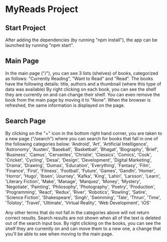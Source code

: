 # MyReads Project

## Start Project
After adding the dependencies (by running "npm  install"), the app can be launched by running "npm start".

## Main Page
In the main page ("/"), you can see 3 lists (shelves) of books, categorized as follows: "Currently Reading", "Want to Read" and "Read". The books have the following details: title, authors and a thumbnail (where this type of data was available)
By right clicking on each book, you can see the shelf they are currently on and can change their shelf. You can even remove the book from the main page by moving it to "None".
When the browser is refreshed, the same information is displayed on the page.

## Search Page
By clicking on the "+" icon in the bottom right hand corner, you are taken to a new page ("/search") where you can search for books that fall in one of the following categories below:
'Android', 'Art', 'Artificial Intelligence', 'Astronomy', 'Austen', 'Baseball', 'Basketball', 'Bhagat', 'Biography', 'Brief', 'Business', 'Camus', 'Cervantes', 'Christie', 'Classics', 'Comics', 'Cook', 'Cricket', 'Cycling', 'Desai', 'Design', 'Development', 'Digital Marketing', 'Drama', 'Drawing', 'Dumas', 'Education', 'Everything', 'Fantasy', 'Film', 'Finance', 'First', 'Fitness', 'Football', 'Future', 'Games', 'Gandhi', 'Homer', 'Horror', 'Hugo', 'Ibsen', 'Journey', 'Kafka', 'King', 'Lahiri', 'Larsson', 'Learn', 'Literary Fiction', 'Make', 'Manage', 'Marquez', 'Money', 'Mystery', 'Negotiate', 'Painting', 'Philosophy', 'Photography', 'Poetry', 'Production', 'Programming', 'React', 'Redux', 'River', 'Robotics', 'Rowling', 'Satire', 'Science Fiction', 'Shakespeare', 'Singh', 'Swimming', 'Tale', 'Thrun', 'Time', 'Tolstoy', 'Travel', 'Ultimate', 'Virtual Reality', 'Web Development', 'iOS'

Any other terms that do not fall in the categories above will not return correct results. Search results are not shown when all of the text is deleted out of the search input box.
By right clicking on the books, you can see the shelf they are currently on and can move them to a new one, a change that you'll be able to see when moving to the main page.





